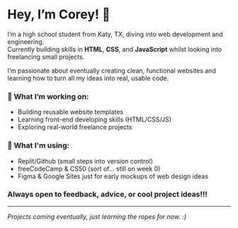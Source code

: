 # Hey, I’m Corey! 👋

I’m a high school student from Katy, TX, diving into web development and engineering.  
Currently building skills in **HTML**, **CSS**, and **JavaScript** whilst looking into freelancing small projects.  

I’m passionate about eventually creating clean, functional websites and learning how to turn all my ideas into real, usable code.  

### 🚀 What I’m working on:  
- Building reusable website templates
- Learning front-end developing skills  (HTML/CSS/JS)  
- Exploring real-world freelance projects

### 🔨 What I'm using:
- Replit/Github (small steps into version control)
- freeCodeCamp & CS50 (sort of... still on week 0)
- Figma & Google Sites just for early mockups of web design ideas
  
### Always open to feedback, advice, or cool project ideas!!!  

---

*Projects coming eventually, just learning the ropes for now. :)*

